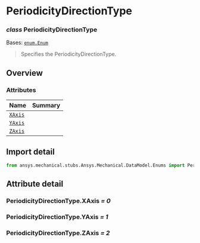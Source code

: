 <a id="periodicitydirectiontype"></a>

# PeriodicityDirectionType

<a id="PeriodicityDirectionType"></a>

### *class* PeriodicityDirectionType

Bases: [`enum.Enum`](https://docs.python.org/3/library/enum.html#enum.Enum)

> Specifies the PeriodicityDirectionType.

> <!-- !! processed by numpydoc !! -->

<a id="overview"></a>

## Overview

### Attributes

| Name | Summary |
|----------------------------------------------|----|
| [`XAxis`](#PeriodicityDirectionType.XAxis)   |    |
| [`YAxis`](#PeriodicityDirectionType.YAxis)   |    |
| [`ZAxis`](#PeriodicityDirectionType.ZAxis)   |    |

<a id="import-detail"></a>

## Import detail

```python
from ansys.mechanical.stubs.Ansys.Mechanical.DataModel.Enums import PeriodicityDirectionType
```

<a id="attribute-detail"></a>

## Attribute detail

<a id="PeriodicityDirectionType.XAxis"></a>

### PeriodicityDirectionType.XAxis *= 0*

<a id="PeriodicityDirectionType.YAxis"></a>

### PeriodicityDirectionType.YAxis *= 1*

<a id="PeriodicityDirectionType.ZAxis"></a>

### PeriodicityDirectionType.ZAxis *= 2*
